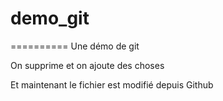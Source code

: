 # demo_git
==========
Une démo de git 

On supprime et on ajoute des choses

Et maintenant le fichier est modifié depuis Github
